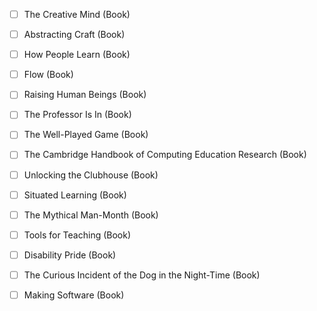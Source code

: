 - [ ] The Creative Mind (Book)
- [ ] Abstracting Craft (Book)
- [ ] How People Learn (Book)
- [ ] Flow (Book)
- [ ] Raising Human Beings (Book)
- [ ] The Professor Is In (Book)
- [ ] The Well-Played Game (Book)
- [ ] The Cambridge Handbook of Computing Education Research (Book)
- [ ] Unlocking the Clubhouse (Book)
- [ ] Situated Learning (Book)
- [ ] The Mythical Man-Month (Book)
- [ ] Tools for Teaching (Book)
- [ ] Disability Pride (Book)
- [ ] The Curious Incident of the Dog in the Night-Time (Book)
- [ ] Making Software (Book)

